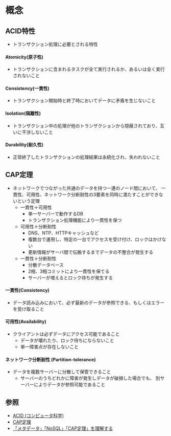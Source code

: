 # 概念
## ACID特性
- トランザクション処理に必要とされる特性

#### Atomicity(原子性)
- トランザクションに含まれるタスクが全て実行されるか、あるいは全く実行されないこと

#### Consistency(一貫性)
- トランザクション開始時と終了時においてデータに矛盾を生じないこと

#### Isolation(隔離性)
- トランザクション中の処理が他のトランザクションから隠蔽されており、互いに干渉しないこと

#### Durability(耐久性)
- 正常終了したトランザクションの処理結果は永続化され、失われないこと

## CAP定理
- ネットワークでつながった共通のデータを持つ一連のノード間において、
  一貫性、可用性、ネットワーク分断耐性の3要素を同時に満たすことができないという定理
  - 一貫性＋可用性
    - 単一サーバーで動作するDB
    - トランザクション処理機能により一貫性を保つ
  - 可用性＋分断耐性
    - DNS、NTP、HTTPキャッシュなど
    - 複数台で運用し、特定の一台でアクセスを受け付け、ロックはかけない
    - 更新情報がサーバ間で伝搬するまでデータの不整合が発生する
  - 一貫性＋分断耐性
    - 分散データベース
    - 2相、3相コミットにより一貫性を保てる
    - サーバーが増えるとロック待ちが発生する

#### 一貫性(Consistency)
- データ読み込みにおいて、必ず最新のデータが参照できる、もしくはエラーを受け取ること

#### 可用性(Availability)
- クライアントは必ずデータにアクセス可能であること
  - データが壊れたり、ロック待ちにならないこと
  - 単一障害点が存在しないこと

#### ネットワーク分断耐性 (Partition-tolerance)
- データを複数サーバーに分散して保管できること
  - サーバーのうちどれかに障害が発生しデータが破損した場合でも、
    別サーバーによりデータが参照可能であること

## 参照
- [ACID (コンピュータ科学)](https://ja.wikipedia.org/wiki/ACID_(%E3%82%B3%E3%83%B3%E3%83%94%E3%83%A5%E3%83%BC%E3%82%BF%E7%A7%91%E5%AD%A6))
- [CAP定理](https://ja.wikipedia.org/wiki/CAP%E5%AE%9A%E7%90%86)
- [「メタデータ」「NoSQL」「CAP定理」を理解する](https://www.atmarkit.co.jp/ait/articles/1703/01/news204_2.html)
